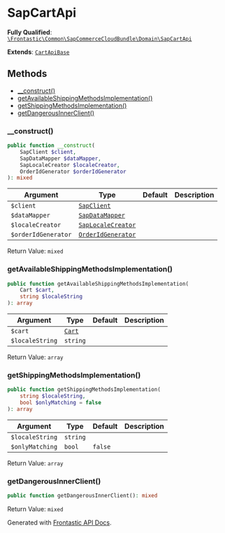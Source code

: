 #  SapCartApi

**Fully Qualified**: [`\Frontastic\Common\SapCommerceCloudBundle\Domain\SapCartApi`](../../../../src/php/SapCommerceCloudBundle/Domain/SapCartApi.php)

**Extends**: [`CartApiBase`](../../CartApiBundle/Domain/CartApiBase.md)

## Methods

* [__construct()](#__construct)
* [getAvailableShippingMethodsImplementation()](#getavailableshippingmethodsimplementation)
* [getShippingMethodsImplementation()](#getshippingmethodsimplementation)
* [getDangerousInnerClient()](#getdangerousinnerclient)

### __construct()

```php
public function __construct(
    SapClient $client,
    SapDataMapper $dataMapper,
    SapLocaleCreator $localeCreator,
    OrderIdGenerator $orderIdGenerator
): mixed
```

Argument|Type|Default|Description
--------|----|-------|-----------
`$client`|[`SapClient`](SapClient.md)||
`$dataMapper`|[`SapDataMapper`](SapDataMapper.md)||
`$localeCreator`|[`SapLocaleCreator`](Locale/SapLocaleCreator.md)||
`$orderIdGenerator`|[`OrderIdGenerator`](../../CartApiBundle/Domain/OrderIdGenerator.md)||

Return Value: `mixed`

### getAvailableShippingMethodsImplementation()

```php
public function getAvailableShippingMethodsImplementation(
    Cart $cart,
    string $localeString
): array
```

Argument|Type|Default|Description
--------|----|-------|-----------
`$cart`|[`Cart`](../../CartApiBundle/Domain/Cart.md)||
`$localeString`|`string`||

Return Value: `array`

### getShippingMethodsImplementation()

```php
public function getShippingMethodsImplementation(
    string $localeString,
    bool $onlyMatching = false
): array
```

Argument|Type|Default|Description
--------|----|-------|-----------
`$localeString`|`string`||
`$onlyMatching`|`bool`|`false`|

Return Value: `array`

### getDangerousInnerClient()

```php
public function getDangerousInnerClient(): mixed
```

Return Value: `mixed`

Generated with [Frontastic API Docs](https://github.com/FrontasticGmbH/apidocs).
